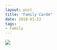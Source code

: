 ```yaml
---
layout: post
title: "Family Card4"
date: 2010-01-22
tags: 
- Family
---
```




<div class="polaroidcard">
  <img src="https://mahiwedsaniket.github.io/pictures/4.png">
</div>
